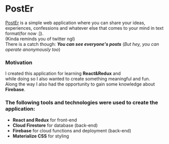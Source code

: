 # PostEr
[PostEr](https://react-firebase-tutorial-f7.firebaseapp.com/) is a simple web application where you can share your ideas,<br/>
experiences, confessions and whatever else that comes to your mind in text format(for now :]).<br/>
(Kinda reminds you of twitter ngl)<br/>
There is a catch though: ***You can see everyone's posts*** (*But hey, you can operate anonymously too*)
### Motivation ###
I created this application for learning **React&Redux** and<br/>
while doing so I also wanted to create something meaningful and fun.<br/>
Along the way I also had the opportunity to gain some knowledge about **Firebase**.

### The following tools and technologies were used to create the application:  ###
* **React and Redux**  for front-end  
* **Cloud Firestore** for database (back-end)  
* **Firebase** for cloud functions and deployment (back-end)
* **Materialize CSS** for styling 
